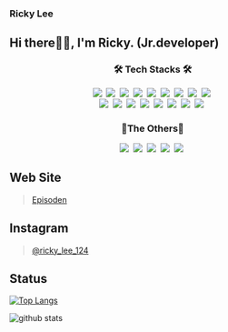 ### Ricky Lee
## Hi there✋🏻, I'm Ricky. (Jr.developer)

<h3 align="center">🛠 Tech Stacks 🛠</h3>

<p align="center">
  <a><img src="https://img.shields.io/badge/Aws-232F3E?style=flat-square&logo=amazon-aws&logoColor=white"/></a>&nbsp
  <a><img src="https://img.shields.io/badge/WebRTC-333333?style=flat-square&logo=WebRTC&logoColor=white"/></a>&nbsp 
  <a><img src="https://img.shields.io/badge/Docker-2496ED?style=flat-square&logo=Docker&logoColor=white"/></a>&nbsp
  <a><img src="https://img.shields.io/badge/Javascript-ffb13b?style=flat-square&logo=javascript&logoColor=white"/></a>&nbsp 
  <a><img src="https://img.shields.io/badge/Css-1572B6?style=flat-square&logo=css3&logoColor=white"/></a>&nbsp 
  <a><img src="https://img.shields.io/badge/Vue.js-4FC08D?style=flat-square&logo=Vue.js&logoColor=white"/></a>&nbsp 
  <a><img src="https://img.shields.io/badge/React-61DAFB?style=flat-square&logo=React&logoColor=white"/></a>&nbsp 
  <a><img src="https://img.shields.io/badge/Python-3766AB?style=flat-square&logo=Python&logoColor=white"/></a>&nbsp 
  <a><img src="https://img.shields.io/badge/Java-007396?style=flat-square&logo=Java&logoColor=white"/></a>&nbsp
  <br>
  <a><img src="https://img.shields.io/badge/PostgreSQL-4169E1?style=flat-square&logo=PostgreSQL&logoColor=white"/></a>&nbsp 
  <a><img src="https://img.shields.io/badge/Mysql-E6B91E?style=flat-square&logo=MySql&logoColor=white"/></a>&nbsp 
  <a><img src="https://img.shields.io/badge/Redis-DC382D?style=flat-square&logo=Redis&logoColor=white"/></a>&nbsp 
  <a><img src="https://img.shields.io/badge/Django-092E20?style=flat-square&logo=Django&logoColor=white"/></a>&nbsp 
  <a><img src="https://img.shields.io/badge/C++-00599C?style=flat-square&logo=C%2B%2B&logoColor=white"/></a>&nbsp 
  <a><img src="https://img.shields.io/badge/C-A8B9CC?style=flat-square&logo=C&logoColor=white"/></a>&nbsp 
  <a><img src="https://img.shields.io/badge/C%23-239120?style=flat-square&logo=c-sharp&logoColor=white"/></a>&nbsp 
  <a><img src="https://img.shields.io/badge/PHP-777BB4?style=flat-square&logo=PHP&logoColor=white"/></a>&nbsp 
  <br>
</p>

<h3 align="center">👻The Others👻</h3>
<p align="center">
  <a><img src="https://img.shields.io/badge/Nginx-009639?style=flat-square&logo=Nginx&logoColor=white"/></a>&nbsp
  <a><img src="https://img.shields.io/badge/Apache-D22128?style=flat-square&logo=Apache&logoColor=white"/></a>&nbsp 
  <a><img src="https://img.shields.io/badge/Node.js-339933?style=flat-square&logo=Node.js&logoColor=white"/></a>&nbsp 
  <a><img src="https://img.shields.io/badge/Postman-FF6C37?style=flat-square&logo=Postman&logoColor=white"/></a>&nbsp 
  <a><img src="https://img.shields.io/badge/Jmeter-D22128?style=flat-square&logo=Apache JMeter&logoColor=white"/></a>&nbsp
</p>


## Web Site
> [Episoden]


## Instagram
> [@ricky_lee_124][insta]


## Status
[![Top Langs](https://github-readme-stats.vercel.app/api/top-langs/?username=ricklee1998)](https://github.com/anuraghazra/github-readme-stats)

![github stats](https://github-readme-stats.vercel.app/api?username=ricklee1998&show_icons=true&hide_border=true&count_private=true&include_all_commits=true)



[//]: # (These are reference links used in the body of this note and get stripped out when the markdown processor does its job. There is no need to format nicely because it shouldn't be seen. Thanks SO - http://stackoverflow.com/questions/4823468/store-comments-in-markdown-syntax)

   [episoden]: <https://episoden.com/main>
   [insta]: <https://www.instagram.com/ricky_lee_124/>
<!--
**ricklee1998/ricklee1998** is a ✨ _special_ ✨ repository because its `README.md` (this file) appears on your GitHub profile.

Here are some ideas to get you started:

- 🔭 I’m currently working on ...
- 🌱 I’m currently learning ...
- 👯 I’m looking to collaborate on ...
- 🤔 I’m looking for help with ...
- 💬 Ask me about ...
- 📫 How to reach me: ...
- 😄 Pronouns: ...
- ⚡ Fun fact: ...
-->
